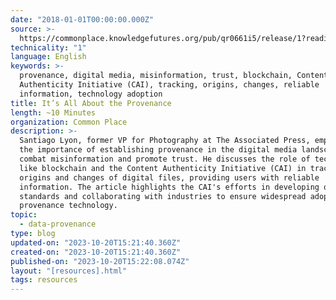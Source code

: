```yaml
---
date: "2018-01-01T00:00:00.000Z"
source: >-
  https://commonplace.knowledgefutures.org/pub/qr0661i5/release/1?readingCollection=54d28214
technicality: "1"
language: English
keywords: >-
  provenance, digital media, misinformation, trust, blockchain, Content
  Authenticity Initiative (CAI), tracking, origins, changes, reliable
  information, technology adoption
title: It’s All About the Provenance
length: ~10 Minutes
organization: Common Place
description: >-
  Santiago Lyon, former VP for Photography at The Associated Press, emphasizes
  the importance of establishing provenance in the digital media landscape to
  combat misinformation and promote trust. He discusses the role of technologies
  like blockchain and the Content Authenticity Initiative (CAI) in tracking the
  origins and changes of digital files, providing users with reliable
  information. The article highlights the CAI's efforts in developing open
  standards and collaborating with industries to ensure widespread adoption of
  provenance technology.
topic:
  - data-provenance
type: blog
updated-on: "2023-10-20T15:21:40.360Z"
created-on: "2023-10-20T15:21:40.360Z"
published-on: "2023-10-20T15:22:08.074Z"
layout: "[resources].html"
tags: resources
---
```

